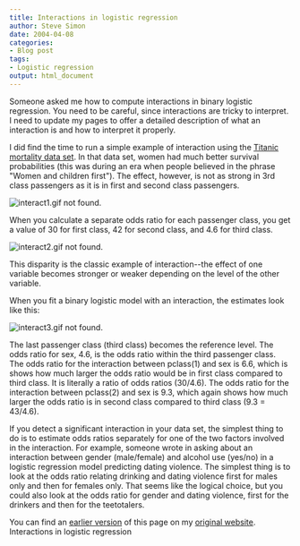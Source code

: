 ```yaml
---
title: Interactions in logistic regression
author: Steve Simon
date: 2004-04-08
categories:
- Blog post
tags:
- Logistic regression
output: html_document
---
```

Someone asked me how to compute interactions in binary logistic
regression. You need to be careful, since interactions are tricky to
interpret. I need to update my pages to offer a detailed description
of what an interaction is and how to interpret it properly.

I did find the time to run a simple example of interaction using the
[Titanic mortality data set](../training/datasets/titanic.htm). In
that data set, women had much better survival probabilities (this was
during an era when people believed in the phrase "Women and children
first"). The effect, however, is not as strong in 3rd class
passengers as it is in first and second class passengers.

![interact1.gif not found.](http://www.pmean.com/images/images/04/interactions01.png)

When you calculate a separate odds ratio for each passenger class, you
get a value of 30 for first class, 42 for second class, and 4.6 for
third class.

![interact2.gif not found.](http://www.pmean.com/images/images/04/interactions02.png)

This disparity is the classic example of interaction--the effect of
one variable becomes stronger or weaker depending on the level of the
other variable.

When you fit a binary logistic model with an interaction, the
estimates look like this:

![interact3.gif not found.](http://www.pmean.com/images/images/04/interactions03.png)

The last passenger class (third class) becomes the reference level.
The odds ratio for sex, 4.6, is the odds ratio within the third
passenger class. The odds ratio for the interaction between pclass(1)
and sex is 6.6, which is shows how much larger the odds ratio would be
in first class compared to third class. It is literally a ratio of
odds ratios (30/4.6). The odds ratio for the interaction between
pclass(2) and sex is 9.3, which again shows how much larger the odds
ratio is in second class compared to third class (9.3 = 43/4.6).

If you detect a significant interaction in your data set, the simplest
thing to do is to estimate odds ratios separately for one of the two
factors involved in the interaction. For example, someone wrote in
asking about an interaction between gender (male/female) and alcohol
use (yes/no) in a logistic regression model predicting dating
violence. The simplest thing is to look at the odds ratio relating
drinking and dating violence first for males only and then for females
only. That seems like the logical choice, but you could also look at
the odds ratio for gender and dating violence, first for the drinkers
and then for the teetotalers.

You can find an [earlier version](http://www.pmean.com/04/interactions.html) of this page on my [original website](http://www.pmean.com/original_site.html). Interactions in logistic regression
